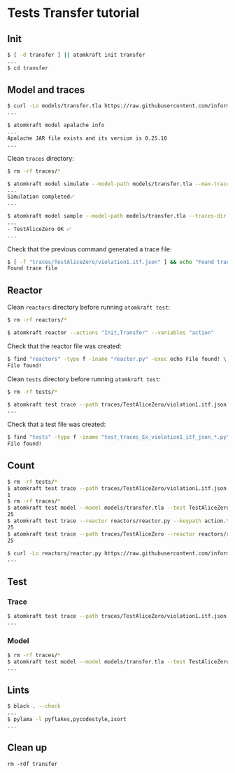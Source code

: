 # Tests Transfer tutorial

## Init

```sh
$ [ -d transfer ] || atomkraft init transfer
...
$ cd transfer
```

## Model and traces

<!-- $MDX dir=transfer -->

```sh
$ curl -Lo models/transfer.tla https://raw.githubusercontent.com/informalsystems/atomkraft/dev/examples/cosmos-sdk/transfer/transfer.tla
...
```

```sh
$ atomkraft model apalache info
...
Apalache JAR file exists and its version is 0.25.10
...
```

Clean `traces` directory:

<!-- $MDX dir=transfer -->

```sh
$ rm -rf traces/*
```

<!-- $MDX dir=transfer -->

```sh
$ atomkraft model simulate --model-path models/transfer.tla --max-trace 4 --length 3 --traces-dir simulation_traces
...
Simulation completed✅
...
```

<!-- $MDX dir=transfer -->

```sh
$ atomkraft model sample --model-path models/transfer.tla --traces-dir traces --tests TestAliceZero
...
- TestAliceZero OK ✅
...
```

Check that the previous command generated a trace file:

<!-- $MDX dir=transfer -->

```sh
$ [ -f "traces/TestAliceZero/violation1.itf.json" ] && echo "Found trace file"
Found trace file
```

## Reactor

Clean `reactors` directory before running `atomkraft test`:

<!-- $MDX dir=transfer -->

```sh
$ rm -rf reactors/*
```

<!-- $MDX dir=transfer -->

```sh
$ atomkraft reactor --actions "Init,Transfer" --variables "action"
```

Check that the reactor file was created:

<!-- $MDX dir=transfer -->

```sh
$ find "reactors" -type f -iname "reactor.py" -exec echo File found! \;
File found!
```

Clean `tests` directory before running `atomkraft test`:

<!-- $MDX dir=transfer -->

```sh
$ rm -rf tests/*
```

<!-- $MDX dir=transfer -->

```sh
$ atomkraft test trace --path traces/TestAliceZero/violation1.itf.json --reactor reactors/reactor.py --keypath action.tag --verbose
...
```

Check that a test file was created:

<!-- $MDX dir=transfer -->

```sh
$ find "tests" -type f -iname "test_traces_Ex_violation1_itf_json_*.py" -exec echo File found! \;
File found!
```

## Count

<!-- $MDX dir=transfer -->

```sh
$ rm -rf tests/*
$ atomkraft test trace --path traces/TestAliceZero/violation1.itf.json --reactor reactors/reactor.py --keypath action.tag --verbose | grep PASSED | wc -l | xargs
1
$ rm -rf traces/*
$ atomkraft test model --model models/transfer.tla --test TestAliceZero --max-trace 25 --view View --reactor reactors/reactor.py --keypath action.tag | grep PASSED | wc -l | xargs
25
$ atomkraft test trace --reactor reactors/reactor.py --keypath action.tag --all --verbose | grep PASSED | wc -l | xargs
25
$ atomkraft test trace --path traces/TestAliceZero --reactor reactors/reactor.py --keypath action.tag --verbose | grep PASSED | wc -l | xargs
25
```

<!-- $MDX dir=transfer -->

```sh
$ curl -Lo reactors/reactor.py https://raw.githubusercontent.com/informalsystems/atomkraft/dev/examples/cosmos-sdk/transfer/reactor.py
...
```

## Test

### Trace

<!-- $MDX dir=transfer -->

```sh
$ atomkraft test trace --path traces/TestAliceZero/violation1.itf.json --reactor reactors/reactor.py --keypath action.tag
...
```

### Model

<!-- $MDX dir=transfer -->

```sh
$ rm -rf traces/*
$ atomkraft test model --model models/transfer.tla --test TestAliceZero --max-trace 3 --view View --reactor reactors/reactor.py --keypath action.tag
...
```

## Lints

<!-- $MDX dir=transfer -->

```sh
$ black . --check
...
$ pylama -l pyflakes,pycodestyle,isort
...
```

## Clean up

```
rm -rdf transfer
```
